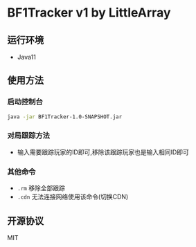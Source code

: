 # BF1Tracker v1 by LittleArray
## 运行环境
- Java11
## 使用方法
### 启动控制台
```bash
java -jar BF1Tracker-1.0-SNAPSHOT.jar
```
### 对局跟踪方法
- 输入需要跟踪玩家的ID即可,移除该跟踪玩家也是输入相同ID即可
### 其他命令
- `.rm` 移除全部跟踪
- `.cdn` 无法连接网络使用该命令(切换CDN)
## 开源协议
MIT